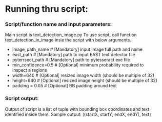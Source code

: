 # Running thru script:

### Script/function name and input parameters:
Main script is text_detection_image.py
To use script, call function text_detection_in_image insie the script with below arguments. 
- image_path_name     # [Mandatory] input image full path and name
- east_path           # [Mandatory] path to input EAST text detector file
- pyterrsect_path     # [Mandatory] path to pytesseract exe file
- min_confidence=0.5  # [Optional] minimum probability required to inspect a regions
- width=640           # [Optional] resized image width (should be multiple of 32)
- height=640          # [Optional] resized image height (should be multiple of 32)
- padding = 0.05      # [Optional] BB padding around text

### Script output:
Output of script is a list of tuple with bounding box coordinates and text identified inside them. 
Sample output: ((startX, startY, endX, endY), text)



